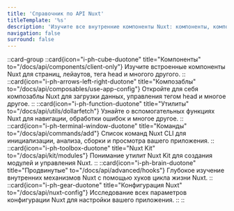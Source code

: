 ```yaml
---
title: 'Справочник по API Nuxt'
titleTemplate: '%s'
description: 'Изучите все внутренние компоненты Nuxt: компоненты, композаблы, утилиты, команды и многое другое.'
navigation: false
surround: false
---
```


::card-group
  ::card{icon="i-ph-cube-duotone" title="Компоненты" to="/docs/api/components/client-only"}
  Изучите встроенные компоненты Nuxt для страниц, лейаутов, тега head и многого другого.
  ::
  ::card{icon="i-ph-arrows-left-right-duotone" title="Композаблы" to="/docs/api/composables/use-app-config"}
  Откройте для себя композаблы Nuxt для загрузки данных, управления тегом head и многое другое.
  ::
  ::card{icon="i-ph-function-duotone" title="Утилиты" to="/docs/api/utils/dollarfetch"}
  Узнайте о вспомогательных функциях Nuxt для навигации, обработки ошибок и многое другое.
  ::
  ::card{icon="i-ph-terminal-window-duotone" title="Команды" to="/docs/api/commands/add"}
  Список команд Nuxt CLI для инициализации, анализа, сборки и просмотра вашего приложения.
  ::
  ::card{icon="i-ph-toolbox-duotone" title="Nuxt Kit" to="/docs/api/kit/modules"}
  Понимание утилит Nuxt Kit для создания модулей и управления Nuxt.
  ::
  ::card{icon="i-ph-brain-duotone" title="Продвинутые" to="/docs/api/advanced/hooks"}
  Глубокое изучение внутренних механизмов Nuxt с помощью хуков цикла жизни Nuxt.
  ::
  ::card{icon="i-ph-gear-duotone" title="Конфигурация Nuxt" to="/docs/api/nuxt-config"}
  Исследование всех параметров конфигурации Nuxt для настройки вашего приложения.
  ::
::
